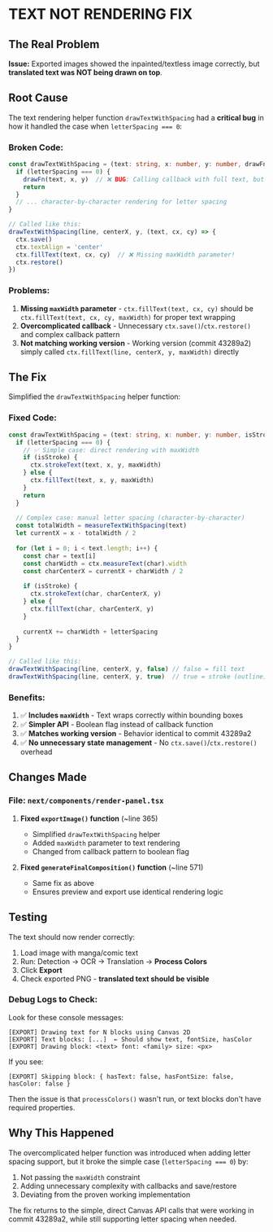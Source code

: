# TEXT NOT RENDERING FIX

## The Real Problem

**Issue:** Exported images showed the inpainted/textless image correctly, but **translated text was NOT being drawn on top**.

## Root Cause

The text rendering helper function `drawTextWithSpacing` had a **critical bug** in how it handled the case when `letterSpacing === 0`:

### Broken Code:
```typescript
const drawTextWithSpacing = (text: string, x: number, y: number, drawFn: (char: string, cx: number, cy: number) => void) => {
  if (letterSpacing === 0) {
    drawFn(text, x, y)  // ❌ BUG: Calling callback with full text, but...
    return
  }
  // ... character-by-character rendering for letter spacing
}

// Called like this:
drawTextWithSpacing(line, centerX, y, (text, cx, cy) => {
  ctx.save()
  ctx.textAlign = 'center'
  ctx.fillText(text, cx, cy)  // ❌ Missing maxWidth parameter!
  ctx.restore()
})
```

### Problems:
1. **Missing `maxWidth` parameter** - `ctx.fillText(text, cx, cy)` should be `ctx.fillText(text, cx, cy, maxWidth)` for proper text wrapping
2. **Overcomplicated callback** - Unnecessary `ctx.save()`/`ctx.restore()` and complex callback pattern
3. **Not matching working version** - Working version (commit 43289a2) simply called `ctx.fillText(line, centerX, y, maxWidth)` directly

## The Fix

Simplified the `drawTextWithSpacing` helper function:

### Fixed Code:
```typescript
const drawTextWithSpacing = (text: string, x: number, y: number, isStroke: boolean = false) => {
  if (letterSpacing === 0) {
    // ✅ Simple case: direct rendering with maxWidth
    if (isStroke) {
      ctx.strokeText(text, x, y, maxWidth)
    } else {
      ctx.fillText(text, x, y, maxWidth)
    }
    return
  }
  
  // Complex case: manual letter spacing (character-by-character)
  const totalWidth = measureTextWithSpacing(text)
  let currentX = x - totalWidth / 2
  
  for (let i = 0; i < text.length; i++) {
    const char = text[i]
    const charWidth = ctx.measureText(char).width
    const charCenterX = currentX + charWidth / 2
    
    if (isStroke) {
      ctx.strokeText(char, charCenterX, y)
    } else {
      ctx.fillText(char, charCenterX, y)
    }
    
    currentX += charWidth + letterSpacing
  }
}

// Called like this:
drawTextWithSpacing(line, centerX, y, false) // false = fill text
drawTextWithSpacing(line, centerX, y, true)  // true = stroke (outline)
```

### Benefits:
1. ✅ **Includes `maxWidth`** - Text wraps correctly within bounding boxes
2. ✅ **Simpler API** - Boolean flag instead of callback function
3. ✅ **Matches working version** - Behavior identical to commit 43289a2
4. ✅ **No unnecessary state management** - No `ctx.save()`/`ctx.restore()` overhead

## Changes Made

### File: `next/components/render-panel.tsx`

1. **Fixed `exportImage()` function** (~line 365)
   - Simplified `drawTextWithSpacing` helper
   - Added `maxWidth` parameter to text rendering
   - Changed from callback pattern to boolean flag

2. **Fixed `generateFinalComposition()` function** (~line 571)
   - Same fix as above
   - Ensures preview and export use identical rendering logic

## Testing

The text should now render correctly:

1. Load image with manga/comic text
2. Run: Detection → OCR → Translation → **Process Colors**
3. Click **Export**
4. Check exported PNG - **translated text should be visible**

### Debug Logs to Check:

Look for these console messages:
```
[EXPORT] Drawing text for N blocks using Canvas 2D
[EXPORT] Text blocks: [...]  ← Should show text, fontSize, hasColor
[EXPORT] Drawing block: <text> font: <family> size: <px>
```

If you see:
```
[EXPORT] Skipping block: { hasText: false, hasFontSize: false, hasColor: false }
```

Then the issue is that `processColors()` wasn't run, or text blocks don't have required properties.

## Why This Happened

The overcomplicated helper function was introduced when adding letter spacing support, but it broke the simple case (`letterSpacing === 0`) by:
1. Not passing the `maxWidth` constraint
2. Adding unnecessary complexity with callbacks and save/restore
3. Deviating from the proven working implementation

The fix returns to the simple, direct Canvas API calls that were working in commit 43289a2, while still supporting letter spacing when needed.
